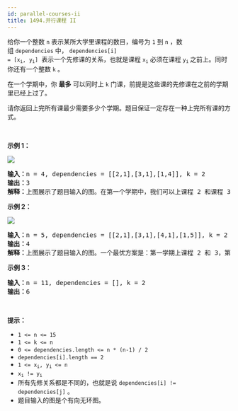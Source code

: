 ```yaml
---
id: parallel-courses-ii
title: 1494.并行课程 II
---
```

给你一个整数 <code>n</code> 表示某所大学里课程的数目，编号为 <code>1</code> 到 <code>n</code> ，数组 <code>dependencies</code> 中， <code>dependencies[i] = [x<sub>i</sub>, y<sub>i</sub>]</code>  表示一个先修课的关系，也就是课程 <code>x<sub>i</sub></code> 必须在课程 <code>y<sub>i</sub></code><sub> </sub>之前上。同时你还有一个整数 <code>k</code> 。

在一个学期中，你 **最多** 可以同时上 <code>k</code> 门课，前提是这些课的先修课在之前的学期里已经上过了。

请你返回上完所有课最少需要多少个学期。题目保证一定存在一种上完所有课的方式。

 

**示例 1：**

**![](https://assets.leetcode-cn.com/aliyun-lc-upload/uploads/2020/06/27/leetcode_parallel_courses_1.png)**


<pre><strong>输入：</strong>n = 4, dependencies = [[2,1],[3,1],[1,4]], k = 2<br/><strong>输出：</strong>3 <br/><strong>解释：</strong>上图展示了题目输入的图。在第一个学期中，我们可以上课程 2 和课程 3 。然后第二个学期上课程 1 ，第三个学期上课程 4 。<br/></pre>

**示例 2：**

**![](https://assets.leetcode-cn.com/aliyun-lc-upload/uploads/2020/06/27/leetcode_parallel_courses_2.png)**


<pre><strong>输入：</strong>n = 5, dependencies = [[2,1],[3,1],[4,1],[1,5]], k = 2<br/><strong>输出：</strong>4 <br/><strong>解释：</strong>上图展示了题目输入的图。一个最优方案是：第一学期上课程 2 和 3，第二学期上课程 4 ，第三学期上课程 1 ，第四学期上课程 5 。<br/></pre>

**示例 3：**


<pre><strong>输入：</strong>n = 11, dependencies = [], k = 2<br/><strong>输出：</strong>6<br/></pre>

 

**提示：**


- <code>1 &lt;= n &lt;= 15</code>
- <code>1 &lt;= k &lt;= n</code>
- <code>0 &lt;= dependencies.length &lt;= n * (n-1) / 2</code>
- <code>dependencies[i].length == 2</code>
- <code>1 &lt;= x<sub>i</sub>, y<sub>i</sub> &lt;= n</code>
- <code>x<sub>i</sub> != y<sub>i</sub></code>
- 所有先修关系都是不同的，也就是说 <code>dependencies[i] != dependencies[j]</code> 。
- 题目输入的图是个有向无环图。
